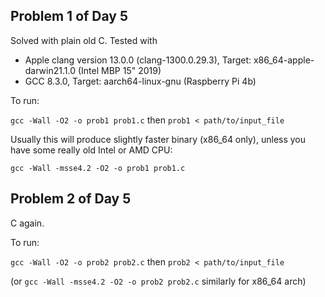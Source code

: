 ## Problem 1 of Day 5

Solved with plain old C. Tested with

* Apple clang version 13.0.0 (clang-1300.0.29.3), Target: x86\_64-apple-darwin21.1.0 (Intel MBP 15" 2019)
* GCC 8.3.0, Target: aarch64-linux-gnu (Raspberry Pi 4b)

To run:

`gcc -Wall -O2 -o prob1 prob1.c` then `prob1 < path/to/input_file`

Usually this will produce slightly faster binary (x86\_64 only), unless you have some really old Intel or AMD CPU:

`gcc -Wall -msse4.2 -O2 -o prob1 prob1.c`

## Problem 2 of Day 5

C again.

To run:

`gcc -Wall -O2 -o prob2 prob2.c` then `prob2 < path/to/input_file`

(or `gcc -Wall -msse4.2 -O2 -o prob2 prob2.c` similarly for x86\_64 arch)

